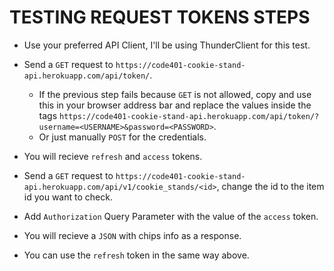 # TESTING REQUEST TOKENS STEPS

- Use your preferred API Client, I'll be using ThunderClient for this test.

- Send a `GET` request to `https://code401-cookie-stand-api.herokuapp.com/api/token/`.
  - If the previous step fails because `GET` is not allowed, copy and use this in your browser address bar and replace the values inside the tags `https://code401-cookie-stand-api.herokuapp.com/api/token/?username=<USERNAME>&password=<PASSWORD>`.
  - Or just manually `POST` for the credentials.

- You will recieve `refresh` and `access` tokens.

- Send a `GET` request to `https://code401-cookie-stand-api.herokuapp.com/api/v1/cookie_stands/<id>`, change the id to the item id you want to check.

- Add `Authorization` Query Parameter with the value of the `access` token.

- You will recieve a `JSON` with chips info as a response.

- You can use the `refresh` token in the same way above.
